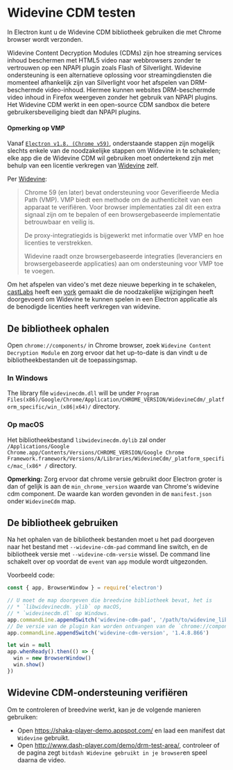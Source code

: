 # Widevine CDM testen

In Electron kunt u de Widevine CDM bibliotheek gebruiken die met Chrome browser wordt verzonden.

Widevine Content Decryption Modules (CDMs) zijn hoe streaming services inhoud beschermen met HTML5 video naar webbrowsers zonder te vertrouwen op een NPAPI plugin zoals Flash of Silverlight. Widevine ondersteuning is een alternatieve oplossing voor streamingdiensten die momenteel afhankelijk zijn van Silverlight voor het afspelen van DRM-beschermde video-inhoud. Hiermee kunnen websites DRM-beschermde video inhoud in Firefox weergeven zonder het gebruik van NPAPI plugins. Het Widevine CDM werkt in een open-source CDM sandbox die betere gebruikersbeveiliging biedt dan NPAPI plugins.

#### Opmerking op VMP

Vanaf [`Electron v1.8. (Chrome v59)`](https://electronjs.org/releases#1.8.1), onderstaande stappen zijn mogelijk slechts enkele van de noodzakelijke stappen om Widevine in te schakelen; elke app die de Widevine CDM wil gebruiken moet ondertekend zijn met behulp van een licentie verkregen van [Widevine](https://www.widevine.com/) zelf.

Per [Widevine](https://www.widevine.com/):

> Chrome 59 (en later) bevat ondersteuning voor Geverifieerde Media Path (VMP). VMP biedt een methode om de authenticiteit van een apparaat te verifiëren. Voor browser implementaties zal dit een extra signaal zijn om te bepalen of een browsergebaseerde implementatie betrouwbaar en veilig is.
> 
> De proxy-integratiegids is bijgewerkt met informatie over VMP en hoe licenties te verstrekken.
> 
> Widevine raadt onze browsergebaseerde integraties (leveranciers en browsergebaseerde applicaties) aan om ondersteuning voor VMP toe te voegen.

Om het afspelen van video's met deze nieuwe beperking in te schakelen, [castLabs](https://castlabs.com/open-source/downstream/) heeft een [vork](https://github.com/castlabs/electron-releases) gemaakt die de noodzakelijke wijzigingen heeft doorgevoerd om Widevine te kunnen spelen in een Electron applicatie als de benodigde licenties heeft verkregen van widevine.

## De bibliotheek ophalen

Open `chrome://components/` in Chrome browser, zoek `Widevine Content Decryption Module` en zorg ervoor dat het up-to-date is dan vindt u de bibliotheekbestanden uit de toepassingsmap.

### In Windows

The library file `widevinecdm.dll` will be under `Program Files(x86)/Google/Chrome/Application/CHROME_VERSION/WidevineCdm/_platform_specific/win_(x86|x64)/` directory.

### Op macOS

Het bibliotheekbestand `libwidevinecdm.dylib` zal onder `/Applications/Google Chrome.app/Contents/Versions/CHROME_VERSION/Google Chrome Framework.framework/Versions/A/Libraries/WidevineCdm/_platform_specific/mac_(x86* /` directory.

**Opmerking:** Zorg ervoor dat chrome versie gebruikt door Electron groter is dan of gelijk is aan de `min_chrome_version` waarde van Chrome's widevine cdm component. De waarde kan worden gevonden in de `manifest.json` onder `WidevineCdm` map.

## De bibliotheek gebruiken

Na het ophalen van de bibliotheek bestanden moet u het pad doorgeven naar het bestand met `--widevine-cdm-pad` command line switch, en de bibliotheek versie met `--widevine-cdm-versie` wissel. De command line schakelt over op voordat de `event` van `app` module wordt uitgezonden.

Voorbeeld code:

```javascript
const { app, BrowserWindow } = require('electron')

// U moet de map doorgeven die breedvine bibliotheek bevat, het is
// * `libwidevinecdm. ylib` op macOS,
// * `widevinecdm.dl` op Windows.
app.commandLine.appendSwitch('widevine-cdm-pad', '/path/to/widevine_library')
// De versie van de plugin kan worden ontvangen van de `chrome://components` pagina in Chrome.
app.commandLine.appendSwitch('widevine-cdm-version', '1.4.8.866')

let win = null
app.whenReady().then(() => {
  win = new BrowserWindow()
  win.show()
})
```

## Widevine CDM-ondersteuning verifiëren

Om te controleren of breedvine werkt, kan je de volgende manieren gebruiken:

* Open https://shaka-player-demo.appspot.com/ en laad een manifest dat `Widevine` gebruikt.
* Open http://www.dash-player.com/demo/drm-test-area/, controleer of de pagina zegt `bitdash Widevine gebruikt in je browser`en speel daarna de video.
